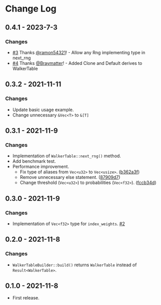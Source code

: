 # Change Log

## 0.4.1 - 2023-7-3

### Changes

- [#3](https://github.com/ichi-h/weighted_rand/pull/3) Thanks [@ramon54321](https://github.com/ramon54321)! - Allow any Rng implementing type in next_rng
- [#4](https://github.com/ichi-h/weighted_rand/pull/4) Thanks [@Braymatter](https://github.com/Braymatter)! - Added Clone and Default derives to WalkerTable

## 0.3.2 - 2021-11-11

### Changes

- Update basic usage example.
- Change unnecessary `&Vec<T>` to `&[T]`

## 0.3.1 - 2021-11-9

### Changes

- Implementation of `WalkerTable::next_rng()` method.
- Add benchmark test.
- Performance improvement.
  - Fix type of aliases from `Vec<u32>` to `Vec<usize>`. ([b362a3f](https://github.com/ichi-h/weighted_rand/commit/b362a3f11ba1505fd733ed208562c2f91e5b1f2a))
  - Remove unnecessary else statement. ([87909d7](https://github.com/ichi-h/weighted_rand/commit/87909d744339eb4307b1192aaaac7807c13fadaf))
  - Change threshold (`Vec<u32>`) to probabilities (`Vec<f32>`). ([fccb34d](https://github.com/ichi-h/weighted_rand/commit/fccb34d60e3a13c7fefaca09fd594819f15a5ff8))

## 0.3.0 - 2021-11-9

### Changes

- Implementation of `Vec<f32>` type for `index_weights`. [#2](https://github.com/ichi-h/weighted_rand/pull/2)

## 0.2.0 - 2021-11-8

### Changes

- `WalkerTableBuilder::build()` returns `WalkerTable` instead of `Result<WalkerTable>`.

## 0.1.0 - 2021-11-8

- First release.
